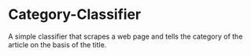 # Category-Classifier
A simple classifier that scrapes a web page and tells the category of the article on the basis of the title.
